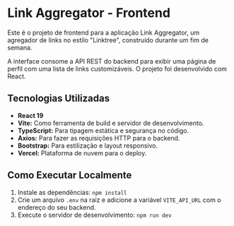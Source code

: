 # Link Aggregator - Frontend

Este é o projeto de frontend para a aplicação Link Aggregator, um agregador de links no estilo "Linktree", construído durante um fim de semana.

A interface consome a API REST do backend para exibir uma página de perfil com uma lista de links customizáveis. O projeto foi desenvolvido com React.

## Tecnologias Utilizadas

* **React 19**
* **Vite:** Como ferramenta de build e servidor de desenvolvimento.
* **TypeScript:** Para tipagem estática e segurança no código.
* **Axios:** Para fazer as requisições HTTP para o backend.
* **Bootstrap:** Para estilização e layout responsivo.
* **Vercel:** Plataforma de nuvem para o deploy.

## Como Executar Localmente

1.  Instale as dependências: `npm install`
2.  Crie um arquivo `.env` na raiz e adicione a variável `VITE_API_URL` com o endereço do seu backend.
3.  Execute o servidor de desenvolvimento: `npm run dev`
